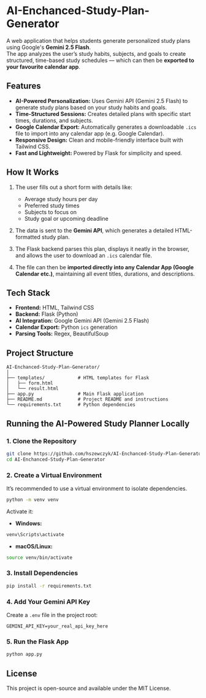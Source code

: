 # AI-Enchanced-Study-Plan-Generator

A web application that helps students generate personalized study plans using Google's **Gemini 2.5 Flash**.  
The app analyzes the user’s study habits, subjects, and goals to create structured, time-based study schedules — which can then be **exported to your favourite calendar app**.


## Features

- **AI-Powered Personalization:** Uses Gemini API (Gemini 2.5 Flash) to generate study plans based on your study habits and goals.  
- **Time-Structured Sessions:** Creates detailed plans with specific start times, durations, and subjects.  
- **Google Calendar Export:** Automatically generates a downloadable `.ics` file to import into any calendar app (e.g. Google Calendar).  
- **Responsive Design:** Clean and mobile-friendly interface built with Tailwind CSS.  
- **Fast and Lightweight:** Powered by Flask for simplicity and speed.


## How It Works

1. The user fills out a short form with details like:
   - Average study hours per day  
   - Preferred study times  
   - Subjects to focus on  
   - Study goal or upcoming deadline  

2. The data is sent to the **Gemini API**, which generates a detailed HTML-formatted study plan.  

3. The Flask backend parses this plan, displays it neatly in the browser, and allows the user to download an `.ics` calendar file.

4. The file can then be **imported directly into any Calendar App (Google Calendar etc.)**, maintaining all event titles, durations, and descriptions.


## Tech Stack

- **Frontend:** HTML, Tailwind CSS  
- **Backend:** Flask (Python)  
- **AI Integration:** Google Gemini API (Gemini 2.5 Flash)  
- **Calendar Export:** Python `ics` generation  
- **Parsing Tools:** Regex, BeautifulSoup  


## Project Structure

```
AI-Enchanced-Study-Plan-Generator/
│
├── templates/            # HTML templates for Flask
│   ├── form.html
│   └── result.html
├── app.py                # Main Flask application
├── README.md             # Project README and instructions
└── requirements.txt      # Python dependencies
```


## Running the AI-Powered Study Planner Locally

### 1. **Clone the Repository**
```bash
git clone https://github.com/hszewczyk/AI-Enchanced-Study-Plan-Generator.git
cd AI-Enchanced-Study-Plan-Generator
```


### 2. **Create a Virtual Environment**
It’s recommended to use a virtual environment to isolate dependencies.

```bash
python -m venv venv
```

Activate it:

- **Windows:**
```bash
venv\Scripts\activate
```
- **macOS/Linux:**
```bash
source venv/bin/activate
```


### 3. **Install Dependencies**
```bash
pip install -r requirements.txt
```


### 4. **Add Your Gemini API Key**
Create a `.env` file in the project root:

```
GEMINI_API_KEY=your_real_api_key_here
```


### 5. **Run the Flask App**
```bash
python app.py
```


## License

This project is open-source and available under the MIT License.